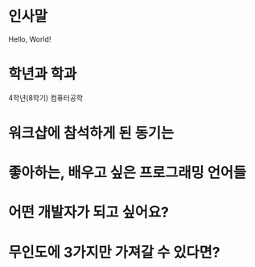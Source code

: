 # 인사말
Hello, World!
# 학년과 학과
4학년(8학기) 컴퓨터공학
# 워크샵에 참석하게 된 동기는

# 좋아하는, 배우고 싶은 프로그래밍 언어들

# 어떤 개발자가 되고 싶어요?

# 무인도에 3가지만 가져갈 수 있다면?